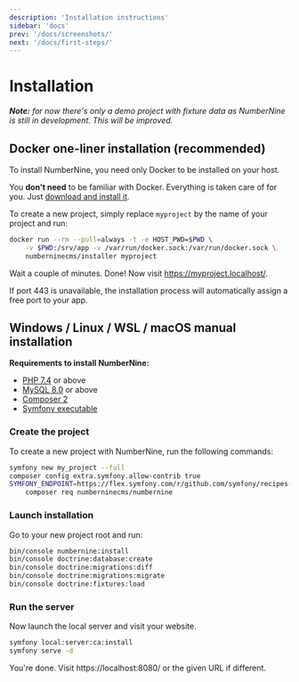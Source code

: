 ```yaml
---
description: 'Installation instructions'
sidebar: 'docs'
prev: '/docs/screenshots/'
next: '/docs/first-steps/'
---
```


# Installation

_**Note:** for now there's only a demo project with fixture data as NumberNine is still in development. This will be improved._

## Docker one-liner installation (recommended)

To install NumberNine, you need only Docker to be installed on your host.

You **don't need** to be familiar with Docker. Everything is taken care of for you.
Just [download and install it](https://www.docker.com/products/docker-desktop).


To create a new project, simply replace `myproject` by the name of your project and run:

```bash
docker run --rm --pull=always -t -e HOST_PWD=$PWD \
    -v $PWD:/srv/app -v /var/run/docker.sock:/var/run/docker.sock \
    numberninecms/installer myproject
```

Wait a couple of minutes. Done! Now visit <a href="https://myproject.localhost/" target="_blank">https://myproject.localhost/</a>.

If port 443 is unavailable, the installation process will automatically assign a free port to your app.


## Windows / Linux / WSL / macOS manual installation

**Requirements to install NumberNine:**

* [PHP 7.4](https://www.php.net/downloads.php) or above
* [MySQL 8.0](https://www.mysql.com/downloads/) or above
* [Composer 2](https://getcomposer.org/download/)
* [Symfony executable](https://symfony.com/download)

### Create the project

To create a new project with NumberNine, run the following commands:

```bash
symfony new my_project --full
composer config extra.symfony.allow-contrib true
SYMFONY_ENDPOINT=https://flex.symfony.com/r/github.com/symfony/recipes-contrib/1049 \
    composer req numberninecms/numbernine
```

### Launch installation

Go to your new project root and run:

```bash
bin/console numbernine:install
bin/console doctrine:database:create
bin/console doctrine:migrations:diff
bin/console doctrine:migrations:migrate
bin/console doctrine:fixtures:load
```

### Run the server

Now launch the local server and visit your website.

```bash
symfony local:server:ca:install
symfony serve -d
```

You're done. Visit https://localhost:8080/ or the given URL if different.
